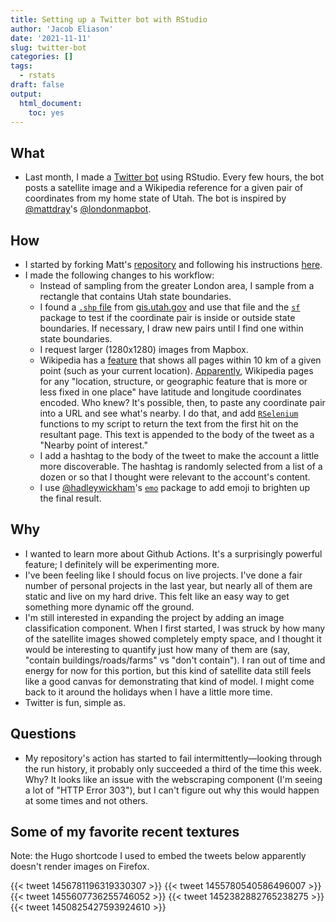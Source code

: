 ```yaml
---
title: Setting up a Twitter bot with RStudio
author: 'Jacob Eliason'
date: '2021-11-11'
slug: twitter-bot
categories: []
tags:
  - rstats
draft: false
output:
  html_document:
    toc: yes
---
```


## What
- Last month, I made a [Twitter bot](https://twitter.com/texturesofut) using RStudio. Every few hours, the bot posts a satellite image and a Wikipedia reference for a given pair of coordinates from my home state of Utah. The bot is inspired by [@mattdray](https://twitter.com/mattdray)'s [@londonmapbot](https://twitter.com/londonmapbot).

## How
-  I started by forking Matt's [repository](https://github.com/matt-dray/londonmapbot) and following his instructions [here](https://www.rostrum.blog/2020/09/21/londonmapbot/).
- I made the following changes to his workflow:
  - Instead of sampling from the greater London area, I sample from a rectangle that contains Utah state boundaries.
  - I found a [`.shp` file](https://en.wikipedia.org/wiki/Shapefile) from [gis.utah.gov](https://gis.utah.gov/data/boundaries/citycountystate/) and use that file and the [`sf`](https://r-spatial.github.io/sf/) package to test if the coordinate pair is inside or outside state boundaries. If necessary, I draw new pairs until I find one within state boundaries.
  - I request larger (1280x1280) images from Mapbox.
  - Wikipedia has a [feature](https://en.wikipedia.org/wiki/Special:Nearby) that shows all pages within 10 km of a given point (such as your current location). [Apparently](https://en.wikipedia.org/wiki/Wikipedia:WikiProject_Geographical_coordinates#Usage_guidelines), Wikipedia pages for any "location, structure, or geographic feature that is more or less fixed in one place" have latitude and longitude coordinates encoded. Who knew? It's possible, then, to paste any coordinate pair into a URL and see what's nearby. I do that, and add [`RSelenium`](https://github.com/ropensci/RSelenium) functions to my script to return the text from the first hit on the resultant page. This text is appended to the body of the tweet as a "Nearby point of interest."
  - I add a hashtag to the body of the tweet to make the account a little more discoverable. The hashtag is randomly selected from a list of a dozen or so that I thought were relevant to the account's content.
  - I use [@hadleywickham](https://twitter.com/hadleywickham)'s [`emo`](https://github.com/hadley/emo) package to add emoji to brighten up the final result.
  
## Why
- I wanted to learn more about Github Actions. It's a surprisingly powerful feature; I definitely will be experimenting more.
- I've been feeling like I should focus on live projects. I've done a fair number of personal projects in the last year, but nearly all of them are static and live on my hard drive. This felt like an easy way to get something more dynamic off the ground.
- I'm still interested in expanding the project by adding an image classification component. When I first started, I was struck by how many of the satellite images showed completely empty space, and I thought it would be interesting to quantify just how many of them are (say, "contain buildings/roads/farms" vs "don't contain"). I ran out of time and energy for now for this portion, but this kind of satellite data still feels like a good canvas for demonstrating that kind of model. I might come back to it around the holidays when I have a little more time.
- Twitter is fun, simple as.

## Questions
- My repository's action has started to fail intermittently—looking through the run history, it probably only succeeded a third of the time this week. Why? It looks like an issue with the webscraping component (I'm seeing a lot of "HTTP Error 303"), but I can't figure out why this would happen at some times and not others.

## Some of my favorite recent textures

Note: the Hugo shortcode I used to embed the tweets below apparently doesn't render images on Firefox.

{{< tweet 1456781196319330307 >}}
{{< tweet 1455780540586496007 >}}
{{< tweet 1455607736255746052 >}}
{{< tweet 1452382882765238275 >}}
{{< tweet 1450825427593924610 >}}




